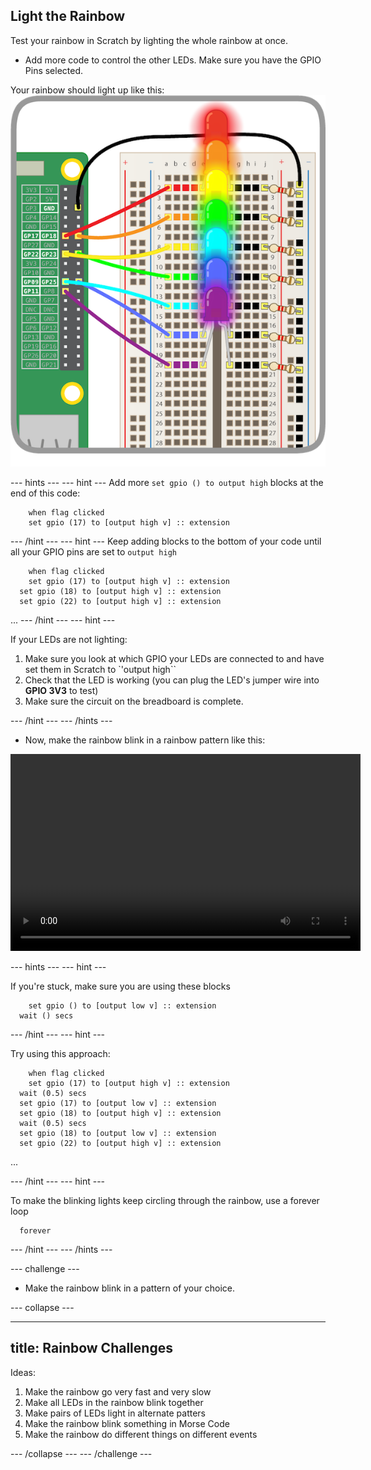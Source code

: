 ## Light the Rainbow

Test your rainbow in Scratch by lighting the whole rainbow at once.

+ Add more code to control the other LEDs. Make sure you have the GPIO Pins selected.

Your rainbow should light up like this:
![Rainbow Lit](images/rainbowlit.png)

--- hints ---
--- hint ---
Add more ``set gpio () to output high`` blocks at the end of this code:
```blocks  
	when flag clicked
	set gpio (17) to [output high v] :: extension
```
--- /hint ---
--- hint ---
Keep adding blocks to the bottom of your code until all your GPIO pins are set to ``output high``
```blocks  
	when flag clicked
	set gpio (17) to [output high v] :: extension
  set gpio (18) to [output high v] :: extension
  set gpio (22) to [output high v] :: extension
```
...
--- /hint ---
--- hint ---

If your LEDs are not lighting:

1) Make sure you look at which GPIO your LEDs are connected to and have set them in Scratch to `'output high``
2) Check that the LED is working (you can plug the LED's jumper wire into **GPIO 3V3** to test)
3) Make sure the circuit on the breadboard is complete.

--- /hint ---
--- /hints ---

+ Now, make the rainbow blink in a rainbow pattern like this:

<video width="560" height="315" controls>
<source src="resources/Scratch-GPIO-Pathways-5.mp4" type="video/mp4">
Your browser does not support the video tag, try FireFox or Chrome
</video>

--- hints ---
--- hint ---

If you're stuck, make sure you are using these blocks
```blocks
	set gpio () to [output low v] :: extension
  wait () secs
```

--- /hint ---
--- hint ---

Try using this approach:
```blocks  
	when flag clicked
	set gpio (17) to [output high v] :: extension
  wait (0.5) secs
  set gpio (17) to [output low v] :: extension
  set gpio (18) to [output high v] :: extension
  wait (0.5) secs
  set gpio (18) to [output low v] :: extension
  set gpio (22) to [output high v] :: extension
```
...

--- /hint ---
--- hint ---

To make the blinking lights keep circling through the rainbow, use a forever loop
```blocks
  forever
```

--- /hint ---
--- /hints ---

--- challenge ---

+ Make the rainbow blink in a pattern of your choice.

--- collapse ---

---
title: Rainbow Challenges
---

Ideas:
  1) Make the rainbow go very fast and very slow
  2) Make all LEDs in the rainbow blink together
  3) Make pairs of LEDs light in alternate patters
  4) Make the rainbow blink something in Morse Code
  5) Make the rainbow do different things on different events

--- /collapse ---
--- /challenge ---
